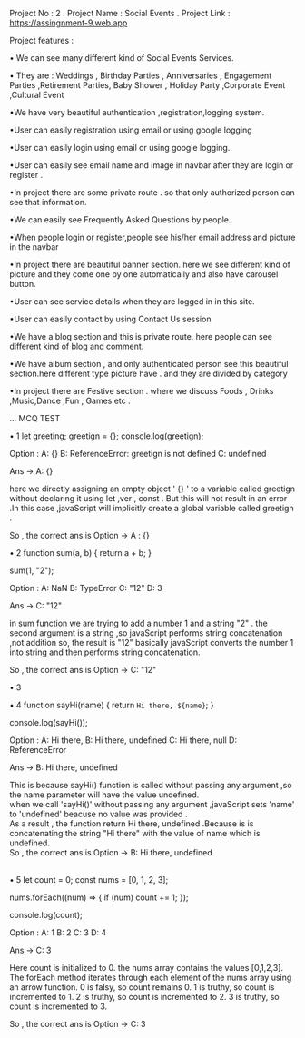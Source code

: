 Project No : 2 .
Project Name : Social Events .
Project Link : https://assingnment-9.web.app

Project features :

• We can see many different kind of Social Events Services. <br>

• They are : Weddings , Birthday Parties , Anniversaries , Engagement Parties ,Retirement Parties,
Baby Shower , Holiday Party ,Corporate Event ,Cultural Event <br>

•We have very beautiful authentication ,registration,logging system.<br>

•User can easily registration using email or using google logging <br>

•User can easily login using email or using google logging.<br>

•User can easily see email name and image in navbar after they are login or register .<br>

•In project there are some private route . so that only authorized
person can see that information.<br>

•We can easily see Frequently Asked Questions by people.<br>

•When people login or register,people see his/her email address and picture in the navbar<br>

•In project there are beautiful banner section. here we see different kind of picture and they come one by one automatically and also have carousel button.<br>

•User can see service details when they are logged in in this site.<br>

•User can easily contact by using Contact Us session <br>

•We have a blog section and this is private route. here people can see different kind of blog and comment.<br>

•We have album section , and only authenticated person see this beautiful section.here different type picture have . and they are divided by category<br>

•In project there are Festive section . where we discuss Foods , Drinks ,Music,Dance ,Fun , Games etc .<br>





...
MCQ TEST




• 1
let greeting;
greetign = {};
console.log(greetign);

Option : 
A: {}
B: ReferenceError: greetign is not defined
C: undefined

Ans -> A: {}

here we directly assigning an empty object ' {} ' to a variable called greetign without declaring it using  let ,ver , const . But this will not result in an error .In this case ,javaScript will implicitly create a global variable called greetign .

So , the correct ans is Option -> A : {} 





• 2
function sum(a, b) {
  return a + b;
}

sum(1, "2");

Option :
A: NaN
B: TypeError
C: "12"
D: 3

Ans -> C: "12"

in sum function we are trying to add a number 1 and a string "2" . the second argument is a string ,so javaScript performs string concatenation ,not addition so, the result is "12"
basically javaScript converts the number 1 into string and then performs string concatenation.

So , the correct ans is Option -> C: "12"



• 3


• 4
function sayHi(name) {
  return `Hi there, ${name}`;
}

console.log(sayHi());

Option :
A: Hi there,
B: Hi there, undefined
C: Hi there, null
D: ReferenceError

Ans -> B: Hi there, undefined <br>

This is because sayHi() function is called without passing any argument ,so the name parameter will have the value undefined.
<br>
when we call 'sayHi()' without passing any argument ,javaScript sets 'name' to 'undefined' beacuse no value was provided .
<br>
As a result , the function return Hi there, undefined .Because is is concatenating the string 
"Hi there" with the value of name which is undefined.
<br>
So , the correct ans is Option -> B: Hi there, undefined
<br>
<br>


• 5
let count = 0;
const nums = [0, 1, 2, 3];

nums.forEach((num) => {
  if (num) count += 1;
});

console.log(count);

Option :
A: 1
B: 2
C: 3
D: 4

Ans -> C: 3

Here count is initialized to 0.
the nums array contains the values [0,1,2,3].
The forEach method iterates through each element of the nums array using an arrow function.
0 is falsy, so count remains 0.
1 is truthy, so count is incremented to 1.
2 is truthy, so count is incremented to 2.
3 is truthy, so count is incremented to 3.


So , the correct ans is Option -> C: 3


